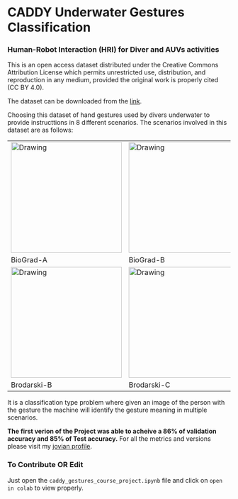 # CADDY Underwater Gestures Classification
### Human-Robot Interaction (HRI) for Diver and AUVs activities
This is an open access dataset distributed under the Creative Commons Attribution License which permits unrestricted use, distribution, and reproduction in any medium, provided the original work is properly cited (CC BY 4.0).
<p>
The dataset can be downloaded from the <a href="http://www.caddian.eu//assets/caddy-gestures-TMP/CADDY_gestures_complete_v2_release.zip">link</a>.
<p>
Choosing this dataset of hand gestures used by divers underwater to provide instructtions in 8 different scenarios. The scenarios involved in this dataset are as follows: 
<table><tr>
<td> <img src="http://www.caddian.eu//assets/caddy-gestures-TMP/biograd-A/true_positives/raw/biograd-A_00162_left.jpg" alt="Drawing" style="width: 250px;"/> </td>
<td> <img src="http://www.caddian.eu//assets/caddy-gestures-TMP/biograd-B/true_positives/raw/biograd-B_00032_right.jpg" alt="Drawing" style="width: 250px;"/> </td>
<td> <img src="http://www.caddian.eu//assets/caddy-gestures-TMP/biograd-C/true_positives/raw/biograd-C_00098_right.jpg" alt="Drawing" style="width: 250px;"/> </td>
<td> <img src="http://www.caddian.eu//assets/caddy-gestures-TMP/brodarski-A/true_positives/raw/brodarski-A_00018_right.jpg" alt="Drawing" style="width: 250px;"/> </td>
</tr>
<td>BioGrad-A</td>
<td>BioGrad-B</td>
<td>BioGrad-C</td>
<td>Brodarski-A</td>
</tr>
<tr>
<td> <img src="http://www.caddian.eu//assets/caddy-gestures-TMP/brodarski-B/true_positives/raw/brodarski-B_00029_right.jpg" alt="Drawing" style="width: 250px;"/> </td>
<td> <img src="http://www.caddian.eu//assets/caddy-gestures-TMP/brodarski-C/true_positives/raw/brodarski-C_00006_left.jpg" alt="Drawing" style="width: 250px;"/> </td>
<td> <img src="http://www.caddian.eu//assets/caddy-gestures-TMP/brodarski-D/true_positives/raw/brodarski-D_00032_right.jpg" alt="Drawing" style="width: 250px;"/> </td>
<td> <img src="http://www.caddian.eu//assets/caddy-gestures-TMP/genova-A/true_positives/raw/genova-A_00032_right.jpg" alt="Drawing" style="width: 250px;"/> </td>
</tr>
</tr>
<td>Brodarski-B</td>
<td>Brodarski-C</td>
<td>Brodarski-D</td>
<td>Genova-A</td>
</tr>
</table>
It is a classification type problem where given an image of the person with the gesture the machine will identify the gesture meaning in multiple scenarios.

**The first verion of the Project was able to acheive a 86% of validation accuracy and 85% of Test accuracy.**
For all the metrics and versions please visit my <a href="https://jovian.ai/shubham912sahu/caddy-gestures-course-project">jovian profile</a>.

### To Contribute OR Edit
 Just open the ```caddy_gestures_course_project.ipynb``` file and click on ```open in colab``` to view properly.